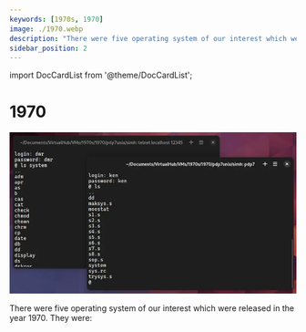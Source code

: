 ```yaml
---
keywords: [1970s, 1970]
image: ./1970.webp
description: "There were five operating system of our interest which were released in the year 1970. They were:"
sidebar_position: 2
---
```


import DocCardList from '@theme/DocCardList';

# 1970

![! PDP7 Unix from 1970](./1970.webp)

There were five operating system of our interest which were released in the year 1970. They were:

<DocCardList />
